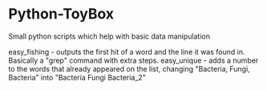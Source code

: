 # Python-ToyBox
Small python scripts which help with basic data manipulation

easy_fishing - outputs the first hit of a word and the line it was found in. Basically a "grep" command with extra steps.
easy_unique - adds a number to the words that already appeared on the list, changing "Bacteria, Fungi, Bacteria" into "Bacteria Fungi Bacteria_2"

